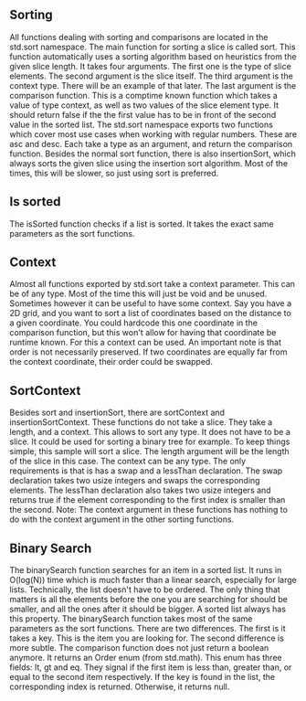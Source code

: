## Sorting

All functions dealing with sorting and comparisons are located in the std.sort namespace. The
main function for sorting a slice is called sort. This function automatically uses a sorting
algorithm based on heuristics from the given slice length. It takes four arguments. The first one is
the type of slice elements. The second argument is the slice itself. The third argument is the
context type. There will be an example of that later. The last argument is the comparison function.
This is a comptime known function which takes a value of type context, as well as two values of the
slice element type. It should return false if the the first value has to be in front of the second
value in the sorted list. The std.sort namespace exports two functions which cover most use cases
when working with regular numbers. These are asc and desc. Each take a type as an argument, and
return the comparison function. Besides the normal sort function, there is also insertionSort,
which always sorts the given slice using the insertion sort algorithm. Most of the times, this
will be slower, so just using sort is preferred.

<!-- MARKDOWN-AUTO-DOCS:START (CODE:src=./sorting.zig) -->
<!-- MARKDOWN-AUTO-DOCS:END -->

## Is sorted

The isSorted function checks if a list is sorted. It takes the exact same parameters as the sort
functions.

<!-- MARKDOWN-AUTO-DOCS:START (CODE:src=./sorting.zig) -->
<!-- MARKDOWN-AUTO-DOCS:END -->

## Context

Almost all functions exported by std.sort take a context parameter. This can be of any type. Most
of the time this will just be void and be unused. Sometimes however it can be useful to have some
context. Say you have a 2D grid, and you want to sort a list of coordinates based on the distance
to a given coordinate. You could hardcode this one coordinate in the comparison function, but this
won't allow for having that coordinate be runtime known. For this a context can be used. An
important note is that order is not necessarily preserved. If two coordinates are equally far from
the context coordinate, their order could be swapped.

<!-- MARKDOWN-AUTO-DOCS:START (CODE:src=./context.zig) -->
<!-- MARKDOWN-AUTO-DOCS:END -->

## SortContext

Besides sort and insertionSort, there are sortContext and insertionSortContext. These functions do
not take a slice. They take a length, and a context. This allows to sort any type. It does not have
to be a slice. It could be used for sorting a binary tree for example. To keep things simple, this
sample will sort a slice. The length argument will be the length of the slice in this case. The
context can be any type. The only requirements is that is has a swap and a lessThan declaration.
The swap declaration takes two usize integers and swaps the corresponding elements. The lessThan
declaration also takes two usize integers and returns true if the element corresponding to the first
index is smaller than the second.
Note: The context argument in these functions has nothing to do with the context argument in the
other sorting functions.

<!-- MARKDOWN-AUTO-DOCS:START (CODE:src=./sort_context.zig) -->
<!-- MARKDOWN-AUTO-DOCS:END -->

## Binary Search

The binarySearch function searches for an item in a sorted list. It runs in O(log(N)) time which
is much faster than a linear search, especially for large lists. Technically, the list doesn't have
to be ordered. The only thing that matters is all the elements before the one you are searching for
should be smaller, and all the ones after it should be bigger. A sorted list always has this
property. The binarySearch function takes most of the same parameters as the sort functions. There
are two differences. The first is it takes a key. This is the item you are looking for. The second
difference is more subtle. The comparison function does not just return a boolean anymore. It
returns an Order enum (from std.math). This enum has three fields: lt, gt and eq. They signal
if the first item is less than, greater than, or equal to the second item respectively. If the key
is found in the list, the corresponding index is returned. Otherwise, it returns null.

<!-- MARKDOWN-AUTO-DOCS:START (CODE:src=./binary_search.zig) -->
<!-- MARKDOWN-AUTO-DOCS:END -->
